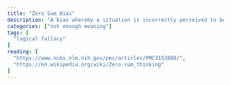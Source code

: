 ```yaml
---
title: "Zero Sum Bias"
description: "A bias whereby a situation is incorrectly perceived to be like a zero-sum game (i.e., one person gains at the expense of another)."
categories: ["not enough meaning"]
tags: [
  "logical fallacy"
]
reading: [
  "https://www.ncbi.nlm.nih.gov/pmc/articles/PMC3153800/",
  "https://en.wikipedia.org/wiki/Zero-sum_thinking"
]
---
```



